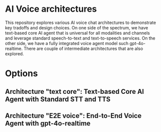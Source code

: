 # AI Voice architectures
This repository explores various AI voice chat architectures to demonstrate key tradoffs and design choices. On one side of the spectrum, we have text-based core AI agent that is universal for all modalities and channels and leverage standard speech-to-text and text-to-speech services. On the other side, we have a fully integrated voice agent model such gpt-4o-realtime. There are couple of intermediate architectures that are also explored. 

# Options

## Architecture "text core": Text-based Core AI Agent with Standard STT and TTS

## Architecture "E2E voice": End-to-End Voice Agent with gpt-4o-realtime